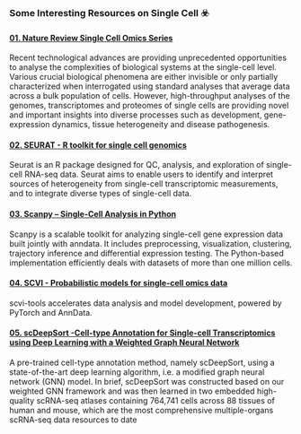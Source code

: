 ### Some Interesting Resources on Single Cell ☣️

#### [01. Nature Review Single Cell Omics Series](https://www.nature.com/collections/sxnwgntqsk)
Recent technological advances are providing unprecedented opportunities to analyse the complexities of biological systems at the single-cell level. Various crucial biological phenomena are either invisible or only partially characterized when interrogated using standard analyses that average data across a bulk population of cells. However, high-throughput analyses of the genomes, transcriptomes and proteomes of single cells are providing novel and important insights into diverse processes such as development, gene-expression dynamics, tissue heterogeneity and disease pathogenesis.

#### [02. SEURAT - R toolkit for single cell genomics](https://satijalab.org/seurat/)
Seurat is an R package designed for QC, analysis, and exploration of single-cell RNA-seq data. Seurat aims to enable users to identify and interpret sources of heterogeneity from single-cell transcriptomic measurements, and to integrate diverse types of single-cell data.

#### [03. Scanpy – Single-Cell Analysis in Python](https://scanpy.readthedocs.io/en/stable/)
Scanpy is a scalable toolkit for analyzing single-cell gene expression data built jointly with anndata. It includes preprocessing, visualization, clustering, trajectory inference and differential expression testing. The Python-based implementation efficiently deals with datasets of more than one million cells.


#### [04. SCVI - Probabilistic models for single-cell omics data](https://scvi-tools.org/)
scvi-tools accelerates data analysis and model development, powered by PyTorch and AnnData.


#### [05. scDeepSort -Cell-type Annotation for Single-cell Transcriptomics using Deep Learning with a Weighted Graph Neural Network](https://github.com/ZJUFanLab/scDeepSort)
A pre-trained cell-type annotation method, namely scDeepSort, using a state-of-the-art deep learning algorithm, i.e. a modified graph neural network (GNN) model. In brief, scDeepSort was constructed based on our weighted GNN framework and was then learned in two embedded high-quality scRNA-seq atlases containing 764,741 cells across 88 tissues of human and mouse, which are the most comprehensive multiple-organs scRNA-seq data resources to date
